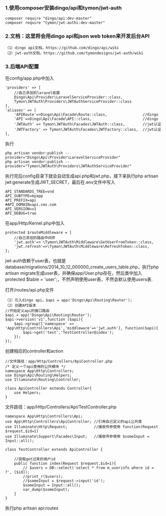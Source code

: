 ### 1.使用composer安装dingo/api和tymon/jwt-auth

	composer require "dingo/api:dev-master" 
	composer require "tymon/jwt-authi:dev-master"

### 2.文档：这里将会用dingo api和json web token来开发后台API

	（1）dingo api文档，https://github.com/dingo/api/wiki
	（2）jwt-auth文档，https://github.com/tymondesigns/jwt-auth/wiki

### 3.后端API配置

在config/app.php中加入

	'providers' => [
	    //自己添加的laravel拓展
	    Dingo\Api\Provider\LaravelServiceProvider::class,
	    Tymon\JWTAuth\Providers\JWTAuthServiceProvider::class
	],
	'aliases' => [
	    'APIRoute'=>Dingo\Api\Facade\Route::class,                //dingo
	    'API'=>Dingo\Api\Facade\API::class,                       //dingo
	    'JWTAuth' => Tymon\JWTAuth\Facades\JWTAuth::class,        //jwt认证
	    'JWTFactory' => Tymon\JWTAuth\Facades\JWTFactory::class,  //jwt认证
	],

执行

	php artisan vendor:publish --provider="Dingo\Api\Provider\LaravelServiceProvider"
	php artisan vendor:publish --provider="Tymon\JWTAuth\Providers\JWTAuthServiceProvider"

执行完后config目录下就会自动生成api.php和jwt.php，接下来执行php artisan jwt:generate生成JWT\_SECRET，最后在.env文件中写入

	API_STANDARDS_TREE=vnd
	API_SUBTYPE=myapp
	API_PREFIX=api
	#API_DOMAIN=api.cms.com
	API_VERSION=v1
	API_DEBUG=true

在app/Http/Kernel.php中加入

	protected $routeMiddleware = [
	    //自己添加的路由中间件
	    'jwt.auth'=> \Tymon\JWTAuth\Middleware\GetUserFromToken::class,
	    'jwt.refresh'=>\Tymon\JWTAuth\Middleware\RefreshToken::class,
	];

jwt-auth依赖于user表，也就是database/migrations/2014\_10\_12\_000000\_create\_users\_table.php，执行php artisan migrate生成user表，并确保app/User.php存在，然后类中加入protected $table = 'user';，不然声明使用user表，不然会默认使用users表.

打开/routes/api.php文件

	（1）引入dingo api，$api = app('Dingo\Api\Routing\Router');
	（2）创建API版本
	//开始定义api的接口路由
	$api = app('Dingo\Api\Routing\Router');
	$api->version('v1',function ($api){
	    $api->group(['namespace' => 'App\Http\Controllers\Api','middleware'=>'jwt.auth'], function($api){
	        $api->get('test','TestController@index');
	    });
	});

创建相应的controller和action

	//文件路径：app/Http/Controllers/ApiController.php
	/* 定义一个api使用的公共模块 */
	namespace App\Http\Controllers;
	use Dingo\Api\Routing\Helpers;
	use Illuminate\Routing\Controller;
	
	class ApiController extends Controller{
	    use Helpers;
	}


文件路径：app/Http/Controllers/Api/TestController.php

	namespace App\Http\Controllers\Api;   
	use App\Http\Controllers\ApiController; //引用自己定义的api公共类
	use Illuminate\Http\Request;            //接收传参使用 function(Request $request,$id=1)
	use Illuminate\Support\Facades\Input;   //接收传参使用 $someInput = Input::all();
	
	class TestController extends ApiController {
	
	    //获取get过来的用户id
	    public function index(Request $request,$id=1){
	        // $users = DB::select('select * from m_userinfo where id = ?', [$id]);
	        //print_r($users);
	        //$someInput = $request->input('id');
	        $someInput = Input::all();
	        var_dump($someInput);
	    }
	}

执行php aritsan api:routes